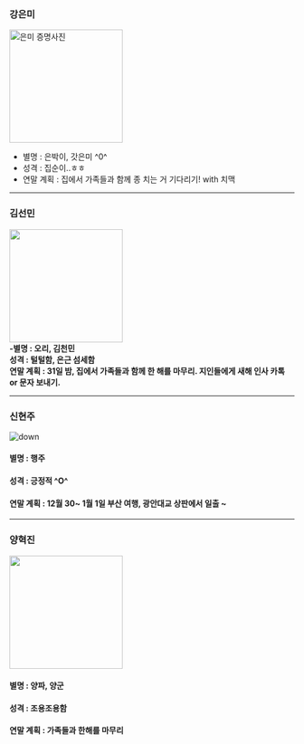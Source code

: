 ### 강은미
<img src="https://user-images.githubusercontent.com/18115456/50432677-cfb22580-0916-11e9-8aab-7e3afec6097e.jpg" width="200px" alt="은미 증명사진"> <br/>
* 별명 : 은박이, 갓은미 ^0^ <br/>
* 성격 : 집순이..ㅎㅎ <br/>
* 연말 계획 : 집에서 가족들과 함께 종 치는 거 기다리기! with 치맥


---
### 김선민
<img src="https://user-images.githubusercontent.com/21337488/50432546-c4aac580-0915-11e9-9bc7-30f150e1d122.jpg" width = "200px"> <br />
**-별명 : 오리, 김천민<br />
성격 : 털털함, 은근 섬세함 <br />
연말 계획 : 31일 밤, 집에서 가족들과 함께 한 해를 마무리. 지인들에게 새해 인사 카톡 or 문자 보내기.**<br />



---
### 신현주
![down](https://user-images.githubusercontent.com/46036615/50432574-f7ed5480-0915-11e9-8409-433d713b1e2d.jpg)<br />
#### 별명 : 행주 <br /> 
#### 성격 : 긍정적 ^O^ <br />
#### 연말 계획 : 12월 30~ 1월 1일 부산 여행, 광안대교 상판에서 일출 ~<br />

---
### 양혁진
<img src="https://user-images.githubusercontent.com/31179656/50432636-8eba1100-0916-11e9-92ac-83db267452f0.jpg" width="200px" > <br/>

#### 별명 : 양파, 양군 <br />
#### 성격 : 조용조용함 <br />
#### 연말 계획 : 가족들과 한해를 마무리

